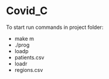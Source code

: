 # Covid_C

To start run commands in project folder: 
  - make m
  - ./prog
  - loadp
  - patients.csv
  - loadr
  - regions.csv
  
